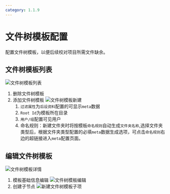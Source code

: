 ```yaml
---
category: 1.1.9
---
```

# 文件树模板配置

配置文件树模板，以便后续校对项目所需文件缺余。
## 文件树模板列表
![文件树模板列表](/images/v1.1.6/folderCabinet-admin.png)
1. 删除文件树模板
2. 添加文件树模板
![文件树模板新建](/images/v1.1.6/folderCabinet-adminCreate.png)
   1. `过滤属性`为`后设资料`配置的可显示`meta`数据
   2. `Root Id`为模板所在目录
   3. `用户/组`配置可见用户
   4. 命名规则：新建文件夹时将按模板`命名规则`自动生成`文件夹名称`,选择文件夹类型后，根据文件夹类型配置的必填`meta`数据生成选项，可点击`命名规则`右边的超链接进入`meta`配置页面。
## 编辑文件树模板
![文件树模板详情](/images/v1.1.6/folderCabinet-detail.png)

1. 模板基础信息编辑
    ![文件树模板编辑](/images/v1.1.6/folderCabinet-adminEdit.png)
2. 创建子节点
![新建文件树模板子项](/images/v1.1.6/folderCabinet-childForm.png)


